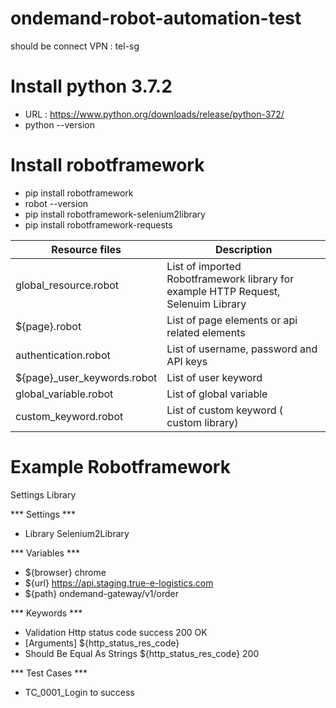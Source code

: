 # ondemand-robot-automation-test
should be connect VPN : tel-sg

# Install python 3.7.2
 - URL : https://www.python.org/downloads/release/python-372/
 - python --version


# Install robotframework
 - pip install robotframework
 - robot --version
 - pip install robotframework-selenium2library
 - pip install robotframework-requests

| Resource files | Description |
| ------ | ------ |
| global_resource.robot | List of imported Robotframework library for example HTTP Request, Selenuim Library |
| ${page}.robot | List of page elements or api related elements |
| authentication.robot | List of username, password and API keys |
| ${page}_user_keywords.robot | List of user keyword |
| global_variable.robot | List of global variable |
| custom_keyword.robot | List of custom keyword ( custom library) |

# Example Robotframework

Settings Library

*** Settings ***
 - Library    Selenium2Library

*** Variables ***
 - ${browser}    chrome
 - ${url}        https://api.staging.true-e-logistics.com
 - ${path}       ondemand-gateway/v1/order

*** Keywords ***
 - Validation Http status code success 200 OK
 -  [Arguments]                   ${http_status_res_code}
 -  Should Be Equal As Strings    ${http_status_res_code}    200

*** Test Cases ***
 - TC_0001_Login to success
  